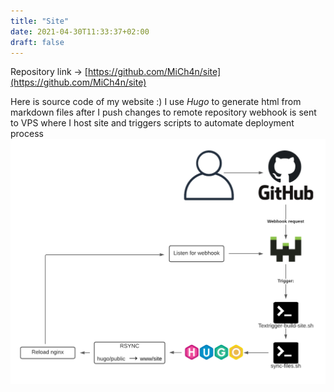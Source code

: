 ```yaml
---
title: "Site"
date: 2021-04-30T11:33:37+02:00
draft: false
---
```

Repository link → [https://github.com/MiCh4n/site](https://github.com/MiCh4n/site)

Here is source code of my website :)
I use *Hugo* to generate html from markdown files
after I push changes to remote repository webhook is sent to VPS where I host site and triggers
scripts to automate deployment process 
![site workflow](/site-workflow.png)